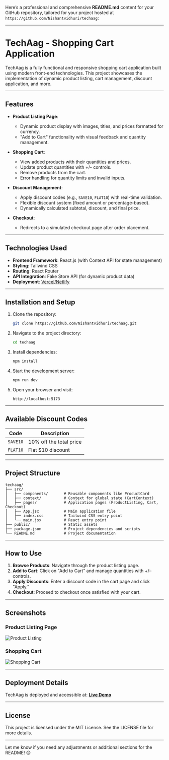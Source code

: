 Here’s a professional and comprehensive **README.md** content for your GitHub repository, tailored for your project hosted at `https://github.com/Nishantvidhuri/techaag`:

---

# **TechAag - Shopping Cart Application**

TechAag is a fully functional and responsive shopping cart application built using modern front-end technologies. This project showcases the implementation of dynamic product listing, cart management, discount application, and more.

---

## **Features**

- **Product Listing Page**:
  - Dynamic product display with images, titles, and prices formatted for currency.
  - "Add to Cart" functionality with visual feedback and quantity management.

- **Shopping Cart**:
  - View added products with their quantities and prices.
  - Update product quantities with +/- controls.
  - Remove products from the cart.
  - Error handling for quantity limits and invalid inputs.

- **Discount Management**:
  - Apply discount codes (e.g., `SAVE10`, `FLAT10`) with real-time validation.
  - Flexible discount system (fixed amount or percentage-based).
  - Dynamically calculated subtotal, discount, and final price.

- **Checkout**:
  - Redirects to a simulated checkout page after order placement.

---

## **Technologies Used**

- **Frontend Framework**: React.js (with Context API for state management)
- **Styling**: Tailwind CSS
- **Routing**: React Router
- **API Integration**: Fake Store API (for dynamic product data)
- **Deployment**: [Vercel/Netlify](#deployment-details)

---

## **Installation and Setup**

1. Clone the repository:
   ```bash
   git clone https://github.com/Nishantvidhuri/techaag.git
   ```

2. Navigate to the project directory:
   ```bash
   cd techaag
   ```

3. Install dependencies:
   ```bash
   npm install
   ```

4. Start the development server:
   ```bash
   npm run dev
   ```

5. Open your browser and visit:
   ```
   http://localhost:5173
   ```

---

## **Available Discount Codes**

| Code     | Description              |
|----------|--------------------------|
| `SAVE10` | 10% off the total price  |
| `FLAT10` | Flat $10 discount        |

---

## **Project Structure**

```
techaag/
├── src/
│   ├── components/       # Reusable components like ProductCard
│   ├── context/          # Context for global state (CartContext)
│   ├── pages/            # Application pages (ProductListing, Cart, Checkout)
│   ├── App.jsx           # Main application file
│   ├── index.css         # Tailwind CSS entry point
│   └── main.jsx          # React entry point
├── public/               # Static assets
├── package.json          # Project dependencies and scripts
└── README.md             # Project documentation
```

---

## **How to Use**

1. **Browse Products**: Navigate through the product listing page.
2. **Add to Cart**: Click on "Add to Cart" and manage quantities with +/– controls.
3. **Apply Discounts**: Enter a discount code in the cart page and click "Apply."
4. **Checkout**: Proceed to checkout once satisfied with your cart.

---

## **Screenshots**

### **Product Listing Page**
![Product Listing](https://ibb.co/QbnFKjj)

### **Shopping Cart**
![Shopping Cart](https://via.placeholder.com/600x400?text=Shopping+Cart)

---

## **Deployment Details**

TechAag is deployed and accessible at:
[**Live Demo**](#)

---

## **License**

This project is licensed under the MIT License. See the LICENSE file for more details.

---

Let me know if you need any adjustments or additional sections for the README! 😊